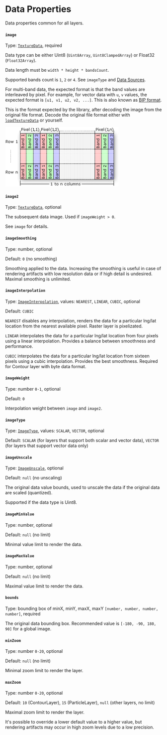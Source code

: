 # Data Properties

Data properties common for all layers.

#### `image`

Type: [`TextureData`](../types.md#texturedata), required

Data type can be either Uint8 (`Uint8Array`, `Uint8ClampedArray`) or Float32 (`Float32Array`).

Data length must be `width * height * bandsCount`.

Supported bands count is `1`, `2` or `4`. See `imageType` and [Data Sources](../data-sources.md).

For multi-band data, the expected format is that the band values are interleaved by pixel. For example, for vector data with `u`, `v` values, the expected format is `[u1, v1, u2, v2, ...]`. This is also known as [BIP format](https://desktop.arcgis.com/en/arcmap/latest/manage-data/raster-and-images/bip-format-example.htm).

This is the format expected by the library, after decoding the image from the original file format. Decode the original file format either with [`loadTextureData`](../functions.md#loadtexturedata-url-string-cache-map-less-than-string-any-greater-than-or-false-default\_cache-promis) or yourself.

![Band interleaved by pixel (Source: ArcGIS Documentation)](../../.gitbook/assets/band-interleaved-by-pixel.gif)

#### `image2`

Type: [`TextureData`](../types.md#texturedata), optional

The subsequent data image. Used if `imageWeight > 0`.

See `image` for details.

#### `imageSmoothing`

Type: number, optional

Default: `0` (no smoothing)

Smoothing applied to the data. Increasing the smoothing is useful in case of rendering artifacts with low resolution data or if high detail is undesired. Maximal smoothing is unlimited.

#### `imageInterpolation`

Type: [`ImageInterpolation`](../types.md#imageinterpolation), values: `NEAREST`, `LINEAR`, `CUBIC`, optional

Default: `CUBIC`

`NEAREST` disables any interpolation, renders the data for a particular lng/lat location from the nearest available pixel. Raster layer is pixelizated.

`LINEAR` interpolates the data for a particular lng/lat location from four pixels using a linear interpolation. Provides a balance between smoothness and performance.

`CUBIC` interpolates the data for a particular lng/lat location from sixteen pixels using a cubic interpolation. Provides the best smoothness. Required for Contour layer with byte data format.

#### `imageWeight`

Type: number `0-1`, optional

Default: `0`

Interpolation weight between `image` and `image2`.

#### `imageType`

Type: [`ImageType`](../types.md#imagetype), values: `SCALAR`, `VECTOR`, optional

Default: `SCALAR` (for layers that support both scalar and vector data), `VECTOR` (for layers that support vector data only)

#### `imageUnscale`

Type: [`ImageUnscale`](../types.md#imageunscale), optional

Default: `null` (no unscaling)

The original data value bounds, used to unscale the data if the original data are scaled (quantized).

Supported if the data type is Uint8.

#### `imageMinValue`

Type: number, optional

Default: `null` (no limit)

Minimal value limit to render the data.

#### `imageMaxValue`

Type: number, optional

Default: `null` (no limit)

Maximal value limit to render the data.

#### `bounds`

Type: bounding box of minX, minY, maxX, maxY `[number, number, number, number]`, required

The original data bounding box. Recommended value is `[-180, -90, 180, 90]` for a global image.

#### `minZoom`

Type: number `0-20`, optional

Default: `null` (no limit)

Minimal zoom limit to render the layer.

#### `maxZoom`

Type: number `0-20`, optional

Default: `10` (ContourLayer), `15` (ParticleLayer), `null` (other layers, no limit)

Maximal zoom limit to render the layer.

It's possible to override a lower default value to a higher value, but rendering artifacts may occur in high zoom levels due to a low precision.
